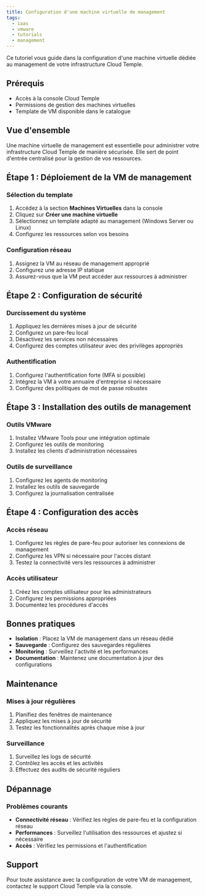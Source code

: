 ```yaml
---
title: Configuration d'une machine virtuelle de management
tags:
  - iaas
  - vmware
  - tutorials
  - management
---
```


Ce tutoriel vous guide dans la configuration d'une machine virtuelle dédiée au management de votre infrastructure Cloud Temple.

## Prérequis

- Accès à la console Cloud Temple
- Permissions de gestion des machines virtuelles
- Template de VM disponible dans le catalogue

## Vue d'ensemble

Une machine virtuelle de management est essentielle pour administrer votre infrastructure Cloud Temple de manière sécurisée. Elle sert de point d'entrée centralisé pour la gestion de vos ressources.

## Étape 1 : Déploiement de la VM de management

### Sélection du template

1. Accédez à la section **Machines Virtuelles** dans la console
2. Cliquez sur **Créer une machine virtuelle**
3. Sélectionnez un template adapté au management (Windows Server ou Linux)
4. Configurez les ressources selon vos besoins

### Configuration réseau

1. Assignez la VM au réseau de management approprié
2. Configurez une adresse IP statique
3. Assurez-vous que la VM peut accéder aux ressources à administrer

## Étape 2 : Configuration de sécurité

### Durcissement du système

1. Appliquez les dernières mises à jour de sécurité
2. Configurez un pare-feu local
3. Désactivez les services non nécessaires
4. Configurez des comptes utilisateur avec des privilèges appropriés

### Authentification

1. Configurez l'authentification forte (MFA si possible)
2. Intégrez la VM à votre annuaire d'entreprise si nécessaire
3. Configurez des politiques de mot de passe robustes

## Étape 3 : Installation des outils de management

### Outils VMware

1. Installez VMware Tools pour une intégration optimale
2. Configurez les outils de monitoring
3. Installez les clients d'administration nécessaires

### Outils de surveillance

1. Configurez les agents de monitoring
2. Installez les outils de sauvegarde
3. Configurez la journalisation centralisée

## Étape 4 : Configuration des accès

### Accès réseau

1. Configurez les règles de pare-feu pour autoriser les connexions de management
2. Configurez les VPN si nécessaire pour l'accès distant
3. Testez la connectivité vers les ressources à administrer

### Accès utilisateur

1. Créez les comptes utilisateur pour les administrateurs
2. Configurez les permissions appropriées
3. Documentez les procédures d'accès

## Bonnes pratiques

- **Isolation** : Placez la VM de management dans un réseau dédié
- **Sauvegarde** : Configurez des sauvegardes régulières
- **Monitoring** : Surveillez l'activité et les performances
- **Documentation** : Maintenez une documentation à jour des configurations

## Maintenance

### Mises à jour régulières

1. Planifiez des fenêtres de maintenance
2. Appliquez les mises à jour de sécurité
3. Testez les fonctionnalités après chaque mise à jour

### Surveillance

1. Surveillez les logs de sécurité
2. Contrôlez les accès et les activités
3. Effectuez des audits de sécurité réguliers

## Dépannage

### Problèmes courants

- **Connectivité réseau** : Vérifiez les règles de pare-feu et la configuration réseau
- **Performances** : Surveillez l'utilisation des ressources et ajustez si nécessaire
- **Accès** : Vérifiez les permissions et l'authentification

## Support

Pour toute assistance avec la configuration de votre VM de management, contactez le support Cloud Temple via la console.
